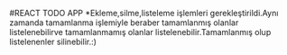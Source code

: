 #REACT TODO APP
*Ekleme,silme,listeleme işlemleri gerekleştirildi.Aynı zamanda tamamlanma işlemiyle beraber tamamlanmış olanlar listelenebilirve tamamlanmamış olanlar listelenebilir.Tamamlanmış olup listelenenler silinebilir.:)

